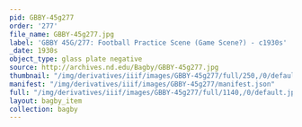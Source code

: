 ```yaml
---
pid: GBBY-45g277
order: '277'
file_name: GBBY-45g277.jpg
label: 'GBBY 45G/277: Football Practice Scene (Game Scene?) - c1930s'
_date: 1930s
object_type: glass plate negative
source: http://archives.nd.edu/Bagby/GBBY-45g277.jpg
thumbnail: "/img/derivatives/iiif/images/GBBY-45g277/full/250,/0/default.jpg"
manifest: "/img/derivatives/iiif/images/GBBY-45g277/manifest.json"
full: "/img/derivatives/iiif/images/GBBY-45g277/full/1140,/0/default.jpg"
layout: bagby_item
collection: bagby
---
```

